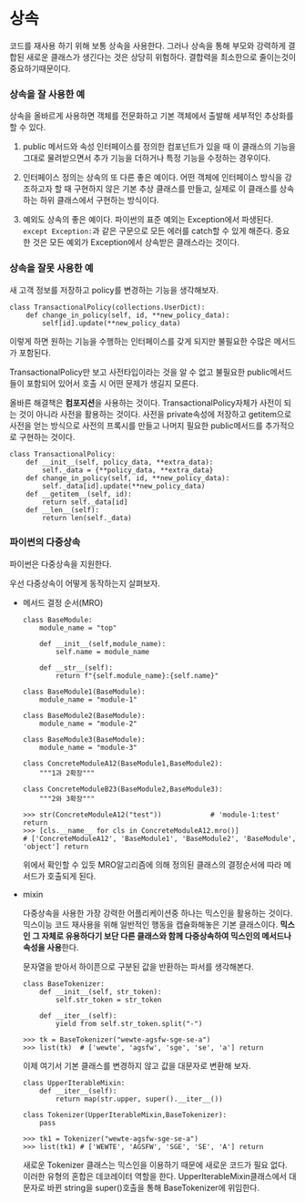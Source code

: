 # 상속

코드를 재사용 하기 위해 보통 상속을 사용한다. 그러나 상속을 통해 부모와 강력하게 결합된 새로운 클래스가 생긴다는 것은 상당히 위험하다. 결합력을 최소한으로 줄이는것이 중요하기때문이다. 

### 상속을 잘 사용한 예

상속을 올바르게 사용하면 객체를 전문화하고 기본 객체에서 출발해 세부적인 추상화를 할 수 있다.

1. public 메서드와 속성 인터페이스를 정의한 컴포넌트가 있을 때 이 클래스의 기능을 그대로 물려받으면서 추가 기능을 더하거나 특정 기능을 수정하는 경우이다.

2. 인터페이스 정의는 상속의 또 다른 좋은 예이다. 어떤 객체에 인터페이스 방식을 강조하고자 할 때 구현하지 않은 기본 추상 클래스를 만들고, 실제로 이 클래스를 상속하는 하위 클래스에서 구현하는 방식이다.
3. 예외도 상속의 좋은 예이다. 파이썬의 표준 예외는 Exception에서 파생된다. ```except Exception:```과 같은 구문으로 모든 에러를 catch할 수 있게 해준다. 중요한 것은 모든 예외가 Exception에서 상속받은 클래스라는 것이다.



### 상속을 잘못 사용한 예

새 고객 정보를 저장하고 policy를 변경하는 기능을 생각해보자.

```
class TransactionalPolicy(collections.UserDict):
	def change_in_policy(self, id, **new_policy_data):
		self[id].update(**new_policy_data)
```

이렇게 하면 원하는 기능을 수행하는 인터페이스를 갖게 되지만 불필요한 수많은 메서드가 포함된다.

TransactionalPolicy만 보고 사전타입이라는 것을 알 수 없고 불필요한 public메서드들이 포함되어 있어서 호출 시 어떤 문제가 생길지 모른다.

올바른 해결책은 **컴포지션**을 사용하는 것이다. TransactionalPolicy자체가 사전이 되는 것이 아니라 사전을 활용하는 것이다.  사전을 private속성에 저장하고 getitem으로 사전을 얻는 방식으로 사전의 프록시를 만들고 나머지 필요한 public메서드를 추가적으로 구현하는 것이다.

```
class TransactionalPolicy:
	def __init__(self, policy_data, **extra_data):
		self._data = {**policy_data, **extra_data}
	def change_in_policy(self, id, **new_policy_data):
		self._data[id].update(**new_policy_data)
	def __getitem__(self, id):
		return self._data[id]
	def __len__(self):
		return len(self._data)
```



### 파이썬의 다중상속

파이썬은 다중상속을 지원한다. 

우선 다중상속이 어떻게 동작하는지 살펴보자.

- 메서드 결정 순서(MRO)

  ```
  class BaseModule:
      module_name = "top"
  
      def __init__(self,module_name):
          self.name = module_name
  
      def __str__(self):
          return f"{self.module_name}:{self.name}"
  
  class BaseModule1(BaseModule):
      module_name = "module-1"
  
  class BaseModule2(BaseModule):
      module_name = "module-2"
  
  class BaseModule3(BaseModule):
      module_name = "module-3"
  
  class ConcreteModuleA12(BaseModule1,BaseModule2):
      """1과 2확장"""
  
  class ConcreteModuleB23(BaseModule2,BaseModule3):
      """2와 3확장"""
  ```

  ```
  >>> str(ConcreteModuleA12("test"))			# 'module-1:test' return
  >>> [cls.__name__ for cls in ConcreteModuleA12.mro()]
  # ['ConcreteModuleA12', 'BaseModule1', 'BaseModule2', 'BaseModule', 'object'] return
  ```

  위에서 확인할 수 있듯 MRO알고리즘에 의해 정의된 클래스의 결정순서에 따라 메서드가 호출되게 된다. 

- mixin

  다중상속을 사용한 가장 강력한 어플리케이션중 하나는 믹스인을 활용하는 것이다. 믹스이능 코드 재사용을 위해 일반적인 행동을 캡슐화해놓은 기본 클래스이다. **믹스인 그 자체로 유용하다기 보단 다른 클래스와 함께 다중상속하여 믹스인의 메서드나 속성을 사용**한다. 

  문자열을 받아서 하이픈으로 구분된 값을 반환하는 파서를 생각해본다.

  ```
  class BaseTokenizer:
      def __init__(self, str_token):
          self.str_token = str_token
      
      def __iter__(self):
          yield from self.str_token.split("-")
  ```

  ```
  >>> tk = BaseTokenizer("wewte-agsfw-sge-se-a")
  >>> list(tk)	# ['wewte', 'agsfw', 'sge', 'se', 'a'] return
  ```

  이제 여기서 기본 클래스를 변경하지 않고 값을 대문자로 변환해 보자.

  ```
  class UpperIterableMixin:
      def __iter__(self):
          return map(str.upper, super().__iter__())
      
  class Tokenizer(UpperIterableMixin,BaseTokenizer):
      pass
  ```

  ```
  >>> tk1 = Tokenizer("wewte-agsfw-sge-se-a")
  >>> list(tk1)	# ['WEWTE', 'AGSFW', 'SGE', 'SE', 'A'] return
  ```

  새로운 Tokenizer 클래스는 믹스인을 이용하기 때문에 새로운 코드가 필요 없다. 이러한 유형의 혼합은 데코레이터 역할을 한다. UpperIterableMixin클래스에서 대문자로 바뀐 string을 super()호출을 통해 BaseTokenizer에 위임한다.







